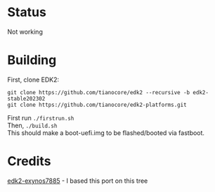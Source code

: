 # Status
Not working 

# Building
First, clone EDK2:
```
git clone https://github.com/tianocore/edk2 --recursive -b edk2-stable202302
git clone https://github.com/tianocore/edk2-platforms.git
```
First run `./firstrun.sh` <br>
Then, `./build.sh` <br>
This should make a boot-uefi.img to be flashed/booted via fastboot.

# Credits
[edk2-exynos7885](https://github.com/sonic011gamer/edk2-exynos7885/) - I based this port on this tree
